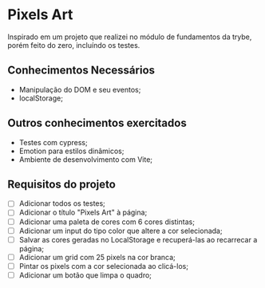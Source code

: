 # Pixels Art
Inspirado em um projeto que realizei no módulo de fundamentos da trybe, porém feito do zero, incluíndo os testes.

## Conhecimentos Necessários
- Manipulação do DOM e seu eventos;
- localStorage;

## Outros conhecimentos exercitados
- Testes com cypress;
- Emotion para estilos dinâmicos;
- Ambiente de desenvolvimento com Vite;

## Requisitos do projeto
- [ ] Adicionar todos os testes;
- [ ] Adicionar o título "Pixels Art" à página;
- [ ] Adicionar uma paleta de cores com 6 cores distintas;
- [ ] Adicionar um input do tipo color que altere a cor selecionada;
- [ ] Salvar as cores geradas no LocalStorage e recuperá-las ao recarrecar a página;
- [ ] Adicionar um grid com 25 pixels na cor branca;
- [ ] Pintar os pixels com a cor selecionada ao clicá-los;
- [ ] Adicionar um botão que limpa o quadro;